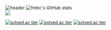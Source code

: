 
![header](https://capsule-render.vercel.app/api?type=slice&color=gradient&text=fmbc&height=200&fontSize=100)
![fmbc's GitHub stats](https://github-readme-stats.vercel.app/api?username=fmbc&show_icons=true&theme=highcontrast)   
<img align='centre' src="http://mazassumnida.wtf/api/v2/generate_badge?boj=doodlingfun">

[![solved.ac tier](http://mazassumnida.wtf/api/generate_badge?boj={doodlingfun})](https://solved.ac/{userid})
[![solved.ac tier](http://mazassumnida.wtf/api/v2/generate_badge?boj={doodlingfun})](https://solved.ac/{userid})
[![solved.ac tier](http://mazassumnida.wtf/api/mini/generate_badge?boj={doodlingfun})](https://solved.ac/{userid})
